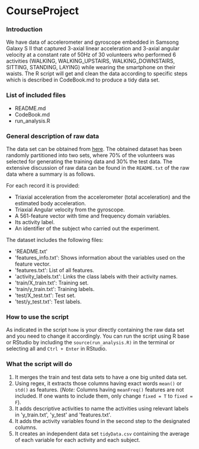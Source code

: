CourseProject
=============


### Introduction

We have data of accelerometer and gyroscope embedded in Samsong Galaxy S II that captured 3-axial linear acceleration and 3-axial angular velocity at a constant rate of 50Hz of 30 volunteers who performed 6 activities (WALKING, WALKING_UPSTAIRS, WALKING_DOWNSTAIRS, SITTING, STANDING, LAYING) while wearing the smartphone on their waists. The R script will get and clean the data according to specific steps which is described in CodeBook.md to produce a tidy data set.

### List of included files

*	README.md
*	CodeBook.md
*	run_analysis.R

### General description of raw data

The data set can be obtained from [here](http://archive.ics.uci.edu/ml/datasets/Human+Activity+Recognition+Using+Smartphones). The obtained dataset has been randomly partitioned into two sets, where 70% of the volunteers was selected for generating the training data and 30% the test data. The extensive discussion of raw data can be found in the `README.txt` of the raw data where a summary is as follows.

For each record it is provided:

* Triaxial acceleration from the accelerometer (total acceleration) and the estimated body acceleration.
* Triaxial Angular velocity from the gyroscope. 
* A 561-feature vector with time and frequency domain variables. 
* Its activity label. 
* An identifier of the subject who carried out the experiment.

The dataset includes the following files:

* 'README.txt'
* 'features_info.txt': Shows information about the variables used on the feature vector.
* 'features.txt': List of all features.
* 'activity_labels.txt': Links the class labels with their activity names.
* 'train/X_train.txt': Training set.
* 'train/y_train.txt': Training labels.
* 'test/X_test.txt': Test set.
* 'test/y_test.txt': Test labels.

### How to use the script

As indicated in the script `home` is your directly containing the raw data set and you need to change it accordingly. You can run the script using R base or RStudio by including the `source(run_analysis.R)` in the terminal or selecting all and `Ctrl + Enter` in RStudio.

### What the script will do

1.	It merges the train and test data sets to have a one big united data set. 
2.	Using regex, it extracts those columns having exact words `mean()` or `std()` as features. (*Note:* Columns having `meanFreq()` features are not included. If one wants to include them, only change `fixed = T` to `fixed = F`).
3.	It adds descriptive activities to name the activities using relevant labels in 'y_train.txt', 'y_test' and 'features.txt'.
4.	It adds the activity variables found in the second step to the designated columns.
5.	It creates an independent data set `tidyData.csv` containing the average of each variable for each activity and each subject. 





